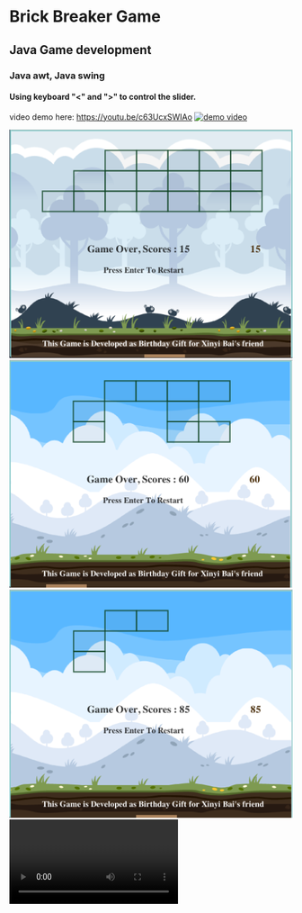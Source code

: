 # Brick Breaker Game
## Java Game development
### Java awt, Java swing

#### Using keyboard "<" and ">" to control the slider.

video demo here: https://youtu.be/c63UcxSWIAo
[![demo video](https://youtu.be/c63UcxSWIAo)](https://youtu.be/c63UcxSWIAo)

<img src="demo/Screen Shot 2018-12-28 at 10.22.31 PM.png"/>

<img src="demo/Screen Shot 2018-12-28 at 10.23.53 PM.png"/>

<img src="demo/Screen Shot 2018-12-28 at 10.25.21 PM.png"/>

<video src="demo/brick breaker game demo.mp4"/>




